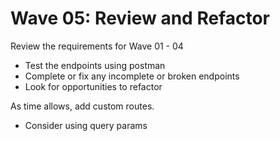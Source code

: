 # Wave 05: Review and Refactor

Review the requirements for Wave 01 - 04
* Test the endpoints using postman
* Complete or fix any incomplete or broken endpoints
* Look for opportunities to refactor

As time allows, add custom routes. 
* Consider using query params
